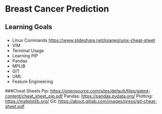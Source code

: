 # Breast Cancer Prediction
## Learning Goals
### 
- Linux Commands
https://www.slideshare.net/loianeg/unix-cheat-sheet
- VIM
- Terminal Usage
- Learning PIP
- Pandas 
- MPLIB
- GIT
- UML
- Feature Engineering

###Cheat Sheets
Pip: https://opensource.com/sites/default/files/gated-content/cheat_sheet_pip.pdf
Pandas: https://pandas.pydata.org/
Plotting: https://matplotlib.org/
Git: https://about.gitlab.com/images/press/git-cheat-sheet.pdf
